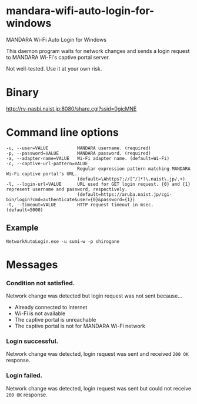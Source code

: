 # mandara-wifi-auto-login-for-windows
MANDARA Wi-Fi Auto Login for Windows

This daemon program waits for network changes and sends a login request to MANDARA Wi-Fi's captive portal server.

Not well-tested. Use it at your own risk.

# Binary

http://rv-nasbi.naist.jp:8080/share.cgi?ssid=0gicMNE

# Command line options

```
-u, --user=VALUE           MANDARA username. (required)
-p, --password=VALUE       MANDARA password. (required)
-a, --adapter-name=VALUE   Wi-Fi adapter name. (default=Wi-Fi)
-c, --captive-url-pattern=VALUE
                           Regular expression pattern matching MANDARA Wi-Fi captive portal's URL.
                           (default=\Ahttps?://[^/]*?\.naist\.jp/.+)
-l, --login-url=VALUE      URL used for GET login request. {0} and {1} represent username and password, respectively.
                           (default=https://aruba.naist.jp/cgi-bin/login?cmd=authenticate&user={0}&password={1})
-t, --timeout=VALUE        HTTP request timeout in msec. (default=5000)
```

## Example

```
NetworkAutoLogin.exe -u sumi-w -p shirogane
```

# Messages

### Condition not satisfied.

Network change was detected but login request was not sent because...

 - Already connected to Internet
 - Wi-Fi is not available
 - The captive portal is unreachable
 - The captive portal is not for MANDARA Wi-Fi network

### Login successful.

Network change was detected, login request was sent and received `200 OK` response.

### Login failed.

Network change was detected, login request was sent but could not receive `200 OK` response.
